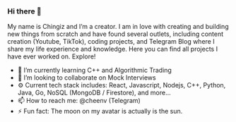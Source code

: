 ### Hi there 👋
My name is Chingiz and I’m a creator. I am in love with creating and building new things from scratch and have found several outlets, including content creation (Youtube, TikTok), coding projects, and Telegram Blog where I share my life experience and knowledge. Here you can find all projects I have ever worked on. Explore!

- 🌱 I’m currently learning C++ and Algorithmic Trading 
- 👯 I’m looking to collaborate on Mock Interviews
- ⚙️ Current tech stack includes: React, Javascript, Nodejs, C++, Python, Java, Go, NoSQL (MongoDB / Firestore), and more...
- 📫 How to reach me: @cheenv (Telegram)
- ⚡ Fun fact: The moon on my avatar is actually is the sun. 

<!--
**chingizof/chingizof** is a ✨ _special_ ✨ repository because its `README.md` (this file) appears on your GitHub profile.

Here are some ideas to get you started:

- 🔭 I’m currently working on ...
- 🌱 I’m currently learning ...
- 👯 I’m looking to collaborate on ...
- 🤔 I’m looking for help with ...
- 💬 Ask me about ...
- 📫 How to reach me: ...
- 😄 Pronouns: ...
- ⚡ Fun fact: ...
-->
